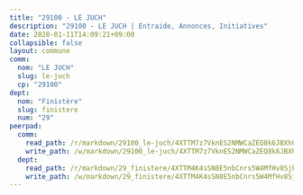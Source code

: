 ```yaml
---
title: "29100 - LE JUCH"
description: "29100 - LE JUCH | Entraide, Annonces, Initiatives"
date: 2020-01-11T14:09:21+09:00
collapsible: false
layout: commune
comm:
  nom: "LE JUCH"
  slug: le-juch
  cp: "29100"
dept:
  nom: "Finistère"
  slug: finistere
  num: "29"
peerpad:
  comm:
    read_path: /r/markdown/29100_le-juch/4XTTM7z7VknES2NMWCaZEQ8k6JBXhUVcuagHa1wp397Giwyvu
    write_path: /w/markdown/29100_le-juch/4XTTM7z7VknES2NMWCaZEQ8k6JBXhUVcuagHa1wp397Giwyvu-K3TgUWUr7k7aSUTa2urAv7ra6hFVehkP9UjbjrJDLF6mh2Fo9SWJKQwJrSR7sTFsVnH2uXZ56pJhP1fkXwNph6csV8XMvwZ3gBhNqvkKmLHuZqyALLz3v2M49mrb9vUb8a8phk85
  dept:
    read_path: /r/markdown/29_finistere/4XTTM4K4sSN8E5nbCnrs5W4MfHv8SjkZXZkMiZwJKZCUFreuC
    write_path: /w/markdown/29_finistere/4XTTM4K4sSN8E5nbCnrs5W4MfHv8SjkZXZkMiZwJKZCUFreuC-K3TgUmttHvLKDBu5vxQ3oPzTia91UxXiaB3vEFjsHJiDiJD9aQfr6ibvcPa75Eo3oX7ob78s9tVxCKrtPM9bLAmDziVCSFjEgZbp3rqL8Ji8Q5aZhxfTcqkGX75WxHS6TQxtiQQ6
---
```


